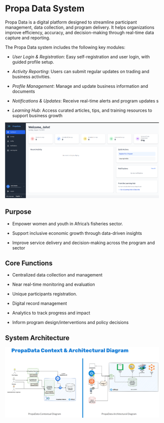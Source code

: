 # Propa Data System

Propa Data is a digital platform designed to streamline participant management, data collection, and program delivery. It helps organizations improve efficiency, accuracy, and decision-making through real-time data capture and reporting.

The Propa Data system includes the following key modules:

* *User Login & Registration*: Easy self-registration and user login, with guided profile setup.

* *Activity Reporting*: Users can submit regular updates on trading and business activities.

* *Profile Management*: Manage and update business information and documents

* *Notifications & Updates*: Receive real-time alerts and program updates
s
* *Learning Hub*: Access curated articles, tips, and training resources  to support business growth

![dashboard](images/image-7.png)


## Purpose
* Empower women and youth in Africa’s fisheries sector.

* Support inclusive economic growth through data-driven insights

* Improve service delivery and decision-making across the program and sector

## Core Functions
* Centralized data collection and management

* Near real-time monitoring and evaluation

* Unique participants registration.

* Digital record management

* Analytics to track progress and impact

* Inform program design/interventions and policy decisions

## System Architecture
![Propa Data System Design](images/system-design.png)
